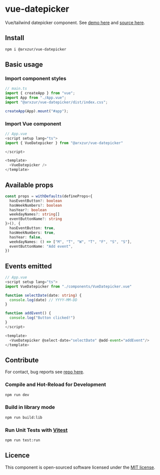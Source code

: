 # vue-datepicker

Vue/tailwind datepicker component. See [demo here](https://vitejs.dev/config/) and [source here](https://vitejs.dev/config/).

## Install

```sh
npm i @arxzur/vue-datepicker
```

## Basic usage

### Import component styles

```ts
// main.ts
import { createApp } from "vue";
import App from "./App.vue";
import "@arxzur/vue-datepicker/dist/index.css";

createApp(App).mount("#app");
```

### Import Vue component

```ts
// App.vue
<script setup lang="ts">
import { VueDatepicker } from "@arxzur/vue-datepicker"

</script>

<template>
  <VueDatepicker />
</template>
```

## Available props

```ts
const props = withDefaults(defineProps<{
  hasEventButton?: boolean
  hasWeekNumbers?: boolean
  hasYear?: boolean
  weekdayNames?: string[]
  eventButtonName?: string
}>(), {
  hasEventButton: true,
  hasWeekNumbers: true,
  hasYear: false,
  weekdayNames: () => ["M", "T", "W", "T", "F", "S", "S"],
  eventButtonName: "Add event",
})
```

## Events emitted

```ts
// App.vue
<script setup lang="ts">
import VueDatepicker from "./components/VueDatepicker.vue"

function selectDate(date: string) {
  console.log(date) // YYYY-MM-DD
}

function addEvent() {
  console.log("Button clicked!")
}
</script>

<template>
  <VueDatepicker @select-date="selectDate" @add-event="addEvent"/>
</template>
```

## Contribute

For contact, bug reports see [repo here](https://vitejs.dev/config/).

### Compile and Hot-Reload for Development

```sh
npm run dev
```

### Build in library mode

```sh
npm run build:lib
```

### Run Unit Tests with [Vitest](https://vitest.dev/)

```sh
npm run test:run
```

## Licence

This component is open-sourced software licensed under the [MIT license](https://vitejs.dev/config/).
